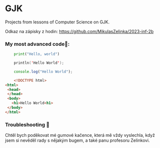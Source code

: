 # GJK
Projects from lessons of Computer Science on GJK.

Odkaz na zápisky z hodin:
https://github.com/MikulasZelinka/2023-inf-2b

### My most advanced code🤣: 

```python
	print("Hello, world")
```
```swift
	println('Hello World');
```
```javascript
	console.log("Hello World");
```
```html
	<!DOCTYPE html>
<html>
 <head>
 </head>
 <body>
   <h1>Hello World<h1>
 </body>
</html>
```




### Troubleshooting :duck: ###
Chtěl bych poděkovat mé gumové kačence, která mě vždy vyslechla, když jsem si nevěděl rady s nějakým bugem, a také panu profesoru Zelinkovi.


